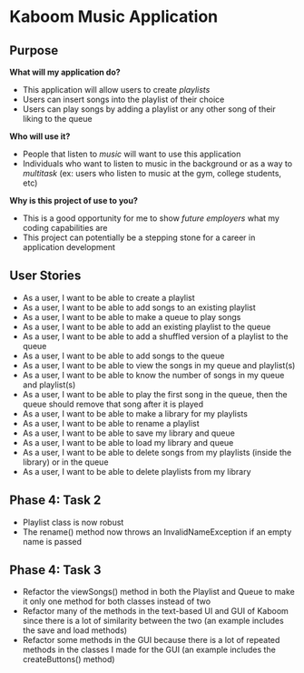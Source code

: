 # Kaboom Music Application

## Purpose

**What will my application do?**
- This application will allow users to create *playlists*
- Users can insert songs into the playlist of their choice
- Users can play songs by adding a playlist or any other song of their liking to the queue

**Who will use it?**
- People that listen to *music* will want to use this application
- Individuals who want to listen to music in the background or as a way to *multitask* (ex: users who listen to music at the gym, college students, etc)

**Why is this project of use to you?**
- This is a good opportunity for me to show *future employers* what my coding capabilities are
- This project can potentially be a stepping stone for a career in application development

## User Stories
- As a user, I want to be able to create a playlist
- As a user, I want to be able to add songs to an existing playlist
- As a user, I want to be able to make a queue to play songs
- As a user, I want to be able to add an existing playlist to the queue
- As a user, I want to be able to add a shuffled version of a playlist to the queue
- As a user, I want to be able to add songs to the queue
- As a user, I want to be able to view the songs in my queue and playlist(s)
- As a user, I want to be able to know the number of songs in my queue and playlist(s)
- As a user, I want to be able to play the first song in the queue, then the queue should remove that song after it is played
- As a user, I want to be able to make a library for my playlists
- As a user, I want to be able to rename a playlist
- As a user, I want to be able to save my library and queue
- As a user, I want to be able to load my library and queue
- As a user, I want to be able to delete songs from my playlists (inside the library) or in the queue
- As a user, I want to be able to delete playlists from my library

## Phase 4: Task 2
- Playlist class is now robust
- The rename() method now throws an InvalidNameException if an empty name is passed 
## Phase 4: Task 3
- Refactor the viewSongs() method in both the Playlist and Queue to make it only one method for both classes instead of two
- Refactor many of the methods in the text-based UI and GUI of Kaboom since there is a lot of similarity between the two (an example includes the save and load methods)
- Refactor some methods in the GUI because there is a lot of repeated methods in the classes I made for the GUI (an example includes the createButtons() method)